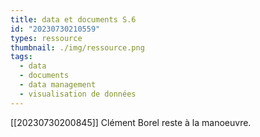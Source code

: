 ```yaml
---
title: data et documents S.6
id: "20230730210559"
types: ressource
thumbnail: ./img/ressource.png 
tags:
  - data
  - documents
  - data management
  - visualisation de données
---
```


[[20230730200845]] Clément Borel reste à la manoeuvre.